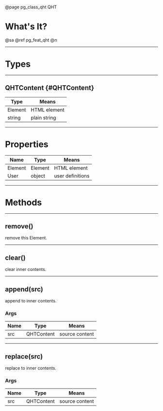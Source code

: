 ﻿@page pg_class_qht QHT

# What's It?

@sa @ref pg_feat_qht @n

-----
# Types

-----
## QHTContent {#QHTContent}

| Type | Means |
|------|-------|
| Element | HTML element |
| string | plain string |

-----
# Properties

| Name | Type | Means |
|------|------|-------|
| Element | Element | HTML element |
| User | object | user definitions |

-----
# Methods

-----
## remove()

remove this Element.  

-----
## clear()

clear inner contents.  

-----
## append(src)

append to inner contents.  

### Args

| Name | Type | Means |
|------|------|-------|
| src | QHTContent | source content |

-----
## replace(src)

replace to inner contents.  

### Args

| Name | Type | Means |
|------|------|-------|
| src | QHTContent | source content |
